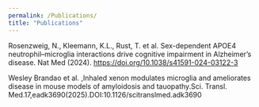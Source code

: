 ```yaml
---
permalink: /Publications/
title: "Publications"
---
```


Rosenzweig, N., Kleemann, K.L., Rust, T. et al. Sex-dependent APOE4 neutrophil–microglia interactions drive cognitive impairment in Alzheimer’s disease. Nat Med (2024). https://doi.org/10.1038/s41591-024-03122-3

Wesley Brandao et al. ,Inhaled xenon modulates microglia and ameliorates disease in mouse models of amyloidosis and tauopathy.Sci. Transl. Med.17,eadk3690(2025).DOI:10.1126/scitranslmed.adk3690
